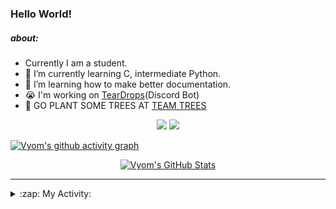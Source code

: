 ### Hello World!

##### about:
- Currently I am a student.
- 🌱 I’m currently learning C, intermediate Python.
- 🌱 I’m learning how to make better documentation.
- 😭 I'm working on [TearDrops](https://github.com/Vyvy-vi/TearDrops)(Discord Bot)
- 🌱 GO PLANT SOME TREES AT [TEAM TREES](https://teamtrees.org/)

<p align="center">
  <a href="https://twitter.com/Vyvy_viM"><img target="_blank" src="https://img.shields.io/badge/twitter%20@Vyvy_viM-0D95E8?style=for-the-badge&logo=twitter&logoColor=white"/></a> 
  <a href="https://vyvy-vi.github.io/portfolio"><img target="_blank" src="https://img.shields.io/badge/-I%27m_craving_for_open_source-green?style=for-the-badge&logo=github&logoColor=black"/></a> 
</p>

[![Vyom's github activity graph](https://activity-graph.herokuapp.com/graph?username=Vyvy-vi)](https://github.com/ashutosh00710/github-readme-activity-graph)

<p align="center">
<a href="https://github.com/Vyvy-vi/Vyvy-vi">
  <img src="https://profile-readme-git-master.vyvy-vi.vercel.app/api?username=Vyvy-vi&show_icons=true&line_height=27&count_private=true&title_color=ffffff&text_color=c9cacc&icon_color=2bbc8a&bg_color=1d1f21" alt="Vyom's GitHub Stats" />
</a>
</p>


---
<details>
  <summary>:zap: My Activity:</summary>
  
<!--START_SECTION:waka-->
**I'm a Night 🦉** 

```text
🌞 Morning    6 commits      █████░░░░░░░░░░░░░░░░░░░░   20.69% 
🌆 Daytime    5 commits      ████░░░░░░░░░░░░░░░░░░░░░   17.24% 
🌃 Evening    3 commits      ██░░░░░░░░░░░░░░░░░░░░░░░   10.34% 
🌙 Night      15 commits     █████████████░░░░░░░░░░░░   51.72%

```
📅 **I'm Most Productive on Sunday** 

```text
Monday       4 commits      ███░░░░░░░░░░░░░░░░░░░░░░   13.79% 
Tuesday      3 commits      ██░░░░░░░░░░░░░░░░░░░░░░░   10.34% 
Wednesday    1 commits      ░░░░░░░░░░░░░░░░░░░░░░░░░   3.45% 
Thursday     3 commits      ██░░░░░░░░░░░░░░░░░░░░░░░   10.34% 
Friday       1 commits      ░░░░░░░░░░░░░░░░░░░░░░░░░   3.45% 
Saturday     5 commits      ████░░░░░░░░░░░░░░░░░░░░░   17.24% 
Sunday       12 commits     ██████████░░░░░░░░░░░░░░░   41.38%

```


📊 **This Week I Spent My Time On** 

```text
🔥 Editors: 
Vim                      9 hrs 37 mins       ████████████████████████░   97.72% 
CLion                    7 mins              ░░░░░░░░░░░░░░░░░░░░░░░░░   1.32% 
VS Code                  5 mins              ░░░░░░░░░░░░░░░░░░░░░░░░░   0.96%

🐱‍💻 Projects: 
TEC-Discord-Oauth2       6 hrs 53 mins       █████████████████░░░░░░░░   70.02% 
Unknown Project          1 hr 32 mins        ████░░░░░░░░░░░░░░░░░░░░░   15.57% 
Discord-Invite-watcher   36 mins             █░░░░░░░░░░░░░░░░░░░░░░░░   6.22% 
TearDrops                23 mins             █░░░░░░░░░░░░░░░░░░░░░░░░   3.99% 
dev-quotes-api           10 mins             ░░░░░░░░░░░░░░░░░░░░░░░░░   1.82%

```


<!--END_SECTION:waka-->
</details>
